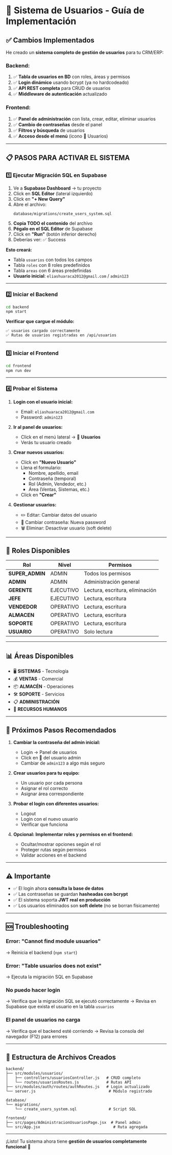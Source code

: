 # 🎯 Sistema de Usuarios - Guía de Implementación

## ✅ Cambios Implementados

He creado un **sistema completo de gestión de usuarios** para tu CRM/ERP:

### Backend:
1. ✅ **Tabla de usuarios en BD** con roles, áreas y permisos
2. ✅ **Login dinámico** usando bcrypt (ya no hardcodeado)
3. ✅ **API REST completa** para CRUD de usuarios
4. ✅ **Middleware de autenticación** actualizado

### Frontend:
1. ✅ **Panel de administración** con lista, crear, editar, eliminar usuarios
2. ✅ **Cambio de contraseñas** desde el panel
3. ✅ **Filtros y búsqueda** de usuarios
4. ✅ **Acceso desde el menú** (icono 👥 Usuarios)

---

## 📋 PASOS PARA ACTIVAR EL SISTEMA

### 1️⃣ Ejecutar Migración SQL en Supabase

1. Ve a **Supabase Dashboard** → tu proyecto
2. Click en **SQL Editor** (lateral izquierdo)
3. Click en **"+ New Query"**
4. Abre el archivo:
   ```
   database/migrations/create_users_system.sql
   ```
5. **Copia TODO el contenido** del archivo
6. **Pégalo en el SQL Editor** de Supabase
7. Click en **"Run"** (botón inferior derecho)
8. Deberías ver: ✅ Success

**Esto creará:**
- Tabla `usuarios` con todos los campos
- Tabla `roles` con 8 roles predefinidos
- Tabla `areas` con 6 áreas predefinidas
- **Usuario inicial**: `eliashuaraca2012@gmail.com` / `admin123`

---

### 2️⃣ Iniciar el Backend

```bash
cd backend
npm start
```

**Verificar que cargue el módulo:**
```
✅ usuarios cargado correctamente
✅ Rutas de usuarios registradas en /api/usuarios
```

---

### 3️⃣ Iniciar el Frontend

```bash
cd frontend
npm run dev
```

---

### 4️⃣ Probar el Sistema

1. **Login con el usuario inicial:**
   - Email: `eliashuaraca2012@gmail.com`
   - Password: `admin123`

2. **Ir al panel de usuarios:**
   - Click en el menú lateral → 👥 **Usuarios**
   - Verás tu usuario creado

3. **Crear nuevos usuarios:**
   - Click en **"Nuevo Usuario"**
   - Llena el formulario:
     - Nombre, apellido, email
     - Contraseña (temporal)
     - Rol (Admin, Vendedor, etc.)
     - Área (Ventas, Sistemas, etc.)
   - Click en **"Crear"**

4. **Gestionar usuarios:**
   - ✏️ Editar: Cambiar datos del usuario
   - 🔑 Cambiar contraseña: Nueva password
   - 🗑️ Eliminar: Desactivar usuario (soft delete)

---

## 🔐 Roles Disponibles

| Rol | Nivel | Permisos |
|-----|-------|----------|
| **SUPER_ADMIN** | ADMIN | Todos los permisos |
| **ADMIN** | ADMIN | Administración general |
| **GERENTE** | EJECUTIVO | Lectura, escritura, eliminación |
| **JEFE** | EJECUTIVO | Lectura, escritura |
| **VENDEDOR** | OPERATIVO | Lectura, escritura |
| **ALMACEN** | OPERATIVO | Lectura, escritura |
| **SOPORTE** | OPERATIVO | Lectura, escritura |
| **USUARIO** | OPERATIVO | Solo lectura |

---

## 📊 Áreas Disponibles

- 🖥️ **SISTEMAS** - Tecnología
- 💰 **VENTAS** - Comercial
- 📦 **ALMACÉN** - Operaciones
- 🛠️ **SOPORTE** - Servicios
- 📋 **ADMINISTRACIÓN**
- 👥 **RECURSOS HUMANOS**

---

## 🔄 Próximos Pasos Recomendados

1. **Cambiar la contraseña del admin inicial:**
   - Login → Panel de usuarios
   - Click en 🔑 del usuario admin
   - Cambiar de `admin123` a algo más seguro

2. **Crear usuarios para tu equipo:**
   - Un usuario por cada persona
   - Asignar el rol correcto
   - Asignar área correspondiente

3. **Probar el login con diferentes usuarios:**
   - Logout
   - Login con el nuevo usuario
   - Verificar que funciona

4. **Opcional: Implementar roles y permisos en el frontend:**
   - Ocultar/mostrar opciones según el rol
   - Proteger rutas según permisos
   - Validar acciones en el backend

---

## ⚠️ Importante

- ✅ El login ahora **consulta la base de datos**
- ✅ Las contraseñas se guardan **hasheadas con bcrypt**
- ✅ El sistema soporta **JWT real en producción**
- ✅ Los usuarios eliminados son **soft delete** (no se borran físicamente)

---

## 🆘 Troubleshooting

### Error: "Cannot find module usuarios"
→ Reinicia el backend (`npm start`)

### Error: "Table usuarios does not exist"
→ Ejecuta la migración SQL en Supabase

### No puedo hacer login
→ Verifica que la migración SQL se ejecutó correctamente
→ Revisa en Supabase que exista el usuario en la tabla `usuarios`

### El panel de usuarios no carga
→ Verifica que el backend esté corriendo
→ Revisa la consola del navegador (F12) para errores

---

## 📝 Estructura de Archivos Creados

```
backend/
├── src/modules/usuarios/
│   ├── controllers/usuariosController.js   # CRUD completo
│   └── routes/usuariosRoutes.js            # Rutas API
├── src/modules/auth/routes/authRoutes.js   # Login actualizado
└── server.js                                # Módulo registrado

database/
└── migrations/
    └── create_users_system.sql              # Script SQL

frontend/
├── src/pages/AdministracionUsuariosPage.jsx  # Panel admin
└── src/App.jsx                                # Ruta agregada
```

---

¡Listo! Tu sistema ahora tiene **gestión de usuarios completamente funcional** 🎉
